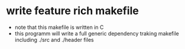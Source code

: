 # write feature rich makefile
- note that this makefile is written in C
- this programm will write a full generic dependency traking makefile including ./src and ./header files
